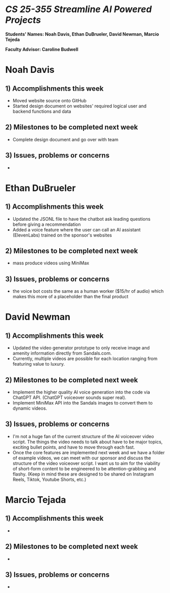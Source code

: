 # *CS 25-355 Streamline AI Powered Projects*

**Students' Names: Noah Davis, Ethan DuBrueler, David Newman, Marcio Tejeda**

**Faculty Advisor: Caroline Budwell**

# Noah Davis

## 1) Accomplishments this week ##
   -  Moved website source onto GitHub
   -  Started design document on websites' required logical user and backend functions and data

## 2) Milestones to be completed next week ##
   - Complete design document and go over with team

## 3) Issues, problems or concerns ##
   - 

# Ethan DuBrueler

## 1) Accomplishments this week ##
   -  Updated the JSONL file to have the chatbot ask leading questions before giving a recommendation
   -  Added a voice feature where the user can call an AI assistant (ElevenLabs) trained on the sponsor's websites

## 2) Milestones to be completed next week ##
   -  mass produce videos using MiniMax

## 3) Issues, problems or concerns ##
   - the voice bot costs the same as a human worker ($15/hr of audio) which makes this more of a placeholder than the final product

# David Newman

## 1) Accomplishments this week ##
   -  Updated the video generator prototype to only receive image and amenity information directly from Sandals.com.
   -  Currently, multiple videos are possible for each location ranging from featuring value to luxury.

## 2) Milestones to be completed next week ##
   -  Implement the higher quality AI voice generation into the code via ChatGPT API. (ChatGPT voiceover sounds super real).
   -  Implement MiniMax API into the Sandals images to convert them to dynamic videos. 

## 3) Issues, problems or concerns ##
   -  I'm not a huge fan of the current structure of the AI voiceover video script. The things the video needs to talk about have to be major topics, exciting bullet points, and have to move through each fast.
   -  Once the core features are implemented next week and we have a folder of example videos, we can meet with our sponsor and discuss the structure of the video voiceover script. I want us to aim for the viability of short-form content to be engineered to be attention-grabbing and flashy. (Keep in mind these are designed to be shared on Instagram Reels, Tiktok, Youtube Shorts, etc.) 



# Marcio Tejada

## 1) Accomplishments this week ##
   -  

## 2) Milestones to be completed next week ##
   -

## 3) Issues, problems or concerns ##
   - 
